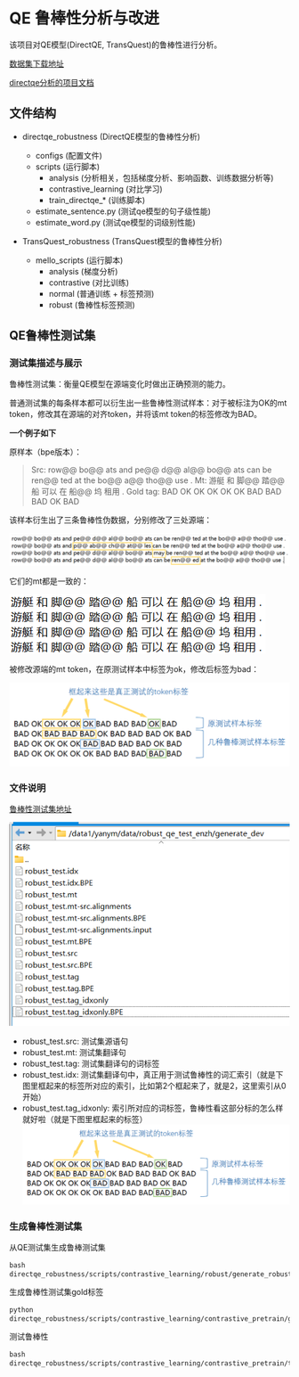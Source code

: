# QE 鲁棒性分析与改进

该项目对QE模型(DirectQE, TransQuest)的鲁棒性进行分析。

[数据集下载地址](https://huggingface.co/datasets/powerpuffpomelo/qe_data_yanym/tree/main)

[directqe分析的项目文档](https://gikt1e63yh.feishu.cn/docs/doccnjSH0vGp8DCe9xrR7Uy1vRe)



## 文件结构
- directqe_robustness (DirectQE模型的鲁棒性分析)
    - configs (配置文件)
    - scripts (运行脚本)
        - analysis (分析相关，包括梯度分析、影响函数、训练数据分析等)
        - contrastive_learning (对比学习)
        - train_directqe_* (训练脚本)
    - estimate_sentence.py (测试qe模型的句子级性能)
    - estimate_word.py (测试qe模型的词级别性能)

- TransQuest_robustness (TransQuest模型的鲁棒性分析)
    - mello_scripts (运行脚本)
        - analysis (梯度分析)
        - contrastive (对比训练)
        - normal (普通训练 + 标签预测)
        - robust (鲁棒性标签预测)

## QE鲁棒性测试集
### 测试集描述与展示
鲁棒性测试集：衡量QE模型在源端变化时做出正确预测的能力。

普通测试集的每条样本都可以衍生出一些鲁棒性测试样本：对于被标注为OK的mt token，修改其在源端的对齐token，并将该mt token的标签修改为BAD。

**一个例子如下**

原样本（bpe版本）：
> Src: row@@ bo@@ ats and pe@@ d@@ al@@ bo@@ ats can be ren@@ ted at the bo@@ a@@ tho@@ use .
> Mt: 游艇 和 脚@@ 踏@@ 船 可以 在 船@@ 坞 租用 .
> Gold tag: BAD OK OK OK OK OK BAD BAD BAD OK BAD

该样本衍生出了三条鲁棒性伪数据，分别修改了三处源端：

![图片](figures/robust_src.png "鲁棒性伪数据的源端")

它们的mt都是一致的：

![图片](figures/robust_tgt.png "鲁棒性伪数据的目标端")

被修改源端的mt token，在原测试样本中标签为ok，修改后标签为bad：

![图片](figures/robust_tag.png "鲁棒性测试标签")

### 文件说明

[鲁棒性测试集地址](https://huggingface.co/datasets/powerpuffpomelo/qe_data_yanym/tree/main/robust_test)

![图片](figures/robust_testset.png "鲁棒性测试集")

- robust_test.src: 测试集源语句
- robust_test.mt: 测试集翻译句
- robust_test.tag: 测试集翻译句的词标签
- robust_test.idx: 测试集翻译句中，真正用于测试鲁棒性的词汇索引（就是下图里框起来的标签所对应的索引，比如第2个框起来了，就是2，这里索引从0开始）
- robust_test.tag_idxonly: 索引所对应的词标签，鲁棒性看这部分标的怎么样就好啦（就是下图里框起来的标签）
![图片](figures/robust_tag.png "鲁棒性测试标签")

### 生成鲁棒性测试集
从QE测试集生成鲁棒测试集
```
bash directqe_robustness/scripts/contrastive_learning/robust/generate_robust_testset_enzh.sh
```
生成鲁棒性测试集gold标签
```
python directqe_robustness/scripts/contrastive_learning/contrastive_pretrain/get_robust_gold_tag.py
```
测试鲁棒性
```
bash directqe_robustness/scripts/contrastive_learning/contrastive_pretrain/test_qe_robust.sh
```